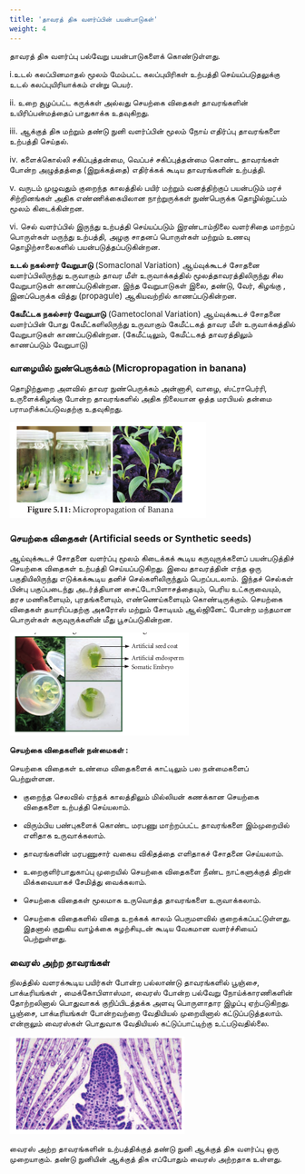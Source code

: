 ```yaml
---
title: 'தாவரத் திசு வளர்ப்பின் பயன்பாடுகள்'
weight: 4
---
```


தாவரத் திசு வளர்ப்பு பல்வேறு பயன்பாடுகளைக் கொண்டுள்ளது.

i.உடல் கலப்பினமாதல் மூலம் மேம்பட்ட கலப்புயிரிகள் உற்பத்தி செய்யப்படுதலுக்கு உடல் கலப்புயிரியாக்கம் என்று பெயர்.

ii.	உறை சூழப்பட்ட கருக்கள் அல்லது செயற்கை விதைகள் தாவரங்களின் உயிரிப்பன்மத்தைப் பாதுகாக்க உதவுகிறது.

iii.	ஆக்குத் திசு மற்றும் தண்டு நுனி வளர்ப்பின் மூலம் நோய் எதிர்ப்பு தாவரங்களை உற்பத்தி செய்தல்.

iv.	களைக்கொல்லி சகிப்புத்தன்மை, வெப்பச் சகிப்புத்தன்மை கொண்ட தாவரங்கள் போன்ற அழுத்தத்தை (இறுக்கத்தை) எதிர்க்கக் கூடிய தாவரங்களின் உற்பத்தி.

v.	வருடம் முழுவதும் குறைந்த காலத்தில் பயிர் மற்றும் வனத்திற்குப் பயன்படும் மரச் சிற்றினங்கள் அதிக எண்ணிக்கையிலான நாற்றுருக்கள் நுண்பெருக்க தொழில்நுட்பம் மூலம் கிடைக்கின்றன.

vi.	செல் வளர்ப்பில் இருந்து உற்பத்தி செய்யப்படும் இரண்டாம்நிலை வளர்சிதை மாற்றப் பொருள்கள் மருந்து உற்பத்தி, அழகு சாதனப் பொருள்கள் மற்றும் உணவு தொழிற்சாலைகளில் பயன்படுத்தப்படுகின்றன.

**உடல் நகல்சார் வேறுபாடு** (Somaclonal Variation) ஆய்வுக்கூடச் சோதனை வளர்ப்பிலிருந்து உருவாகும் தாவர மீள் உருவாக்கத்தில் மூலத்தாவரத்திலிருந்து சில வேறுபாடுகள் காணப்படுகின்றன. இந்த வேறுபாடுகள் இலை, தண்டு, வேர், கிழங்கு , இனப்பெருக்க வித்து (propagule) ஆகியவற்றில் காணப்படுகின்றன.

**கேமீட்டக நகல்சார் வேறுபாடு** (Gametoclonal Variation) ஆய்வுக்கூடச் சோதனை வளர்ப்பின் போது கேமீட்களிலிருந்து உருவாகும் கேமீட்டகத் தாவர மீள் உருவாக்கத்தில் வேறுபாடுகள் காணப்படுகின்றன. (கேமீட்டிலும், கேமீட்டகத் தாவரத்திலும் காணப்படும் வேறுபாடு)

### வாழையில் நுண்பெருக்கம் (Micropropagation in banana)

தொழிற்துறை அளவில் தாவர நுண்பெருக்கம் அன்னாசி, வாழை, ஸ்ட்ராபெர்ரி, உருளைக்கிழங்கு போன்ற தாவரங்களில் அதிக நிலையான ஒத்த மரபியல் தன்மை பராமரிக்கப்படுவதற்கு உதவுகிறது.

![வாழையில் நுண்பெருக்கம்](5.12.png "")

### செயற்கை விதைகள் (Artificial seeds or Synthetic seeds)

ஆய்வுக்கூடச் சோதனை வளர்ப்பு மூலம் கிடைக்கக் கூடிய கருவுருக்களைப் பயன்படுத்திச் செயற்கை விதைகள் உற்பத்தி செய்யப்படுகிறது. இவை தாவரத்தின் எந்த ஒரு பகுதியிலிருந்து எடுக்கக்கூடிய தனிச் செல்களிலிருந்தும் பெறப்படலாம். இந்தச் செல்கள் பின்பு பகுப்படைந்து அடர்த்தியான சைட்டோபிளாசத்தையும், பெரிய உட்கருவையும், தரச மணிகளையும், புரதங்களையும், எண்ணெய்களையும் கொண்டிருக்கும். செயற்கை விதைகள் தயாரிப்பதற்கு அகரோஸ் மற்றும் சோடியம் ஆல்ஜினேட் போன்ற மந்தமான பொருள்கள் கருவுருக்களின் மீது பூசப்படுகின்றன.

![செயற்கை விதைகள்](5.13.png "")

**செயற்கை விதைகளின் நன்மைகள் :** 

செயற்கை விதைகள் உண்மை விதைகளைக் காட்டிலும் பல நன்மைகளைப் பெற்றுள்ளன. 

- குறைந்த செலவில் எந்தக் காலத்திலும் மில்லியன் கணக்கான செயற்கை விதைகளை உற்பத்தி செய்யலாம்.

- விரும்பிய பண்புகளைக் கொண்ட மரபணு மாற்றப்பட்ட தாவரங்களை இம்முறையில் எளிதாக உருவாக்கலாம்.

- தாவரங்களின் மரபணுசார் வகைய விகிதத்தை எளிதாகச் சோதனை செய்யலாம்.

- உறைகுளிர்பாதுகாப்பு முறையில் செயற்கை விதைகளை நீண்ட நாட்களுக்குத் திறன் மிக்கவையாகச் சேமித்து வைக்கலாம்.

- செயற்கை விதைகள் மூலமாக உருவொத்த தாவரங்களை உருவாக்கலாம்.

- செயற்கை விதைகளில் விதை உறக்கக் காலம் பெருமளவில் குறைக்கப்பட்டுள்ளது. இதனால் குறுகிய வாழ்க்கை சுழற்சியுடன் கூடிய வேகமான வளர்ச்சியைப் பெற்றுள்ளது.


### வைரஸ் அற்ற தாவரங்கள்

நிலத்தில் வளரக்கூடிய பயிர்கள் போன்ற பல்லாண்டு தாவரங்களில் பூஞ்சை, பாக்டீரியங்கள் , மைக்கோபிளாஸ்மா, வைரஸ் போன்ற பல்வேறு நோய்க்காரணிகளின் தோற்றலினால் பொதுவாகக் குறிப்பிடத்தக்க அளவு பொருளாதார இழப்பு ஏற்படுகிறது. பூஞ்சை, பாக்டீரியங்கள் போன்றவற்றை வேதியியல் முறையினால் கட்டுப்படுத்தலாம். என்றாலும் வைரஸ்கள் பொதுவாக வேதியியல் கட்டுப்பாட்டிற்கு உட்படுவதில்லை.

![வைரஸ் அற்ற நுனி ஆக்குத்திசு வளர்ப்பிற்கான நெறிமுறைகள்](5.14.png "")

வைரஸ் அற்ற தாவரங்களின் உற்பத்திக்குத் தண்டு நுனி ஆக்குத் திசு வளர்ப்பு ஒரு முறையாகும். தண்டு நுனியின் ஆக்குத் திசு எப்போதும் வைரஸ் அற்றதாக உள்ளது.

